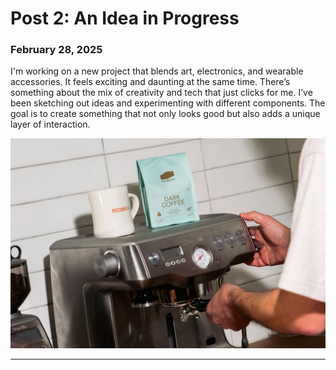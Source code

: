
# Post 2: An Idea in Progress

### February 28, 2025

I'm working on a new project that blends art, electronics, and wearable accessories. It feels exciting and daunting at the same time. There’s something about the mix of creativity and tech that just clicks for me. I’ve been sketching out ideas and experimenting with different components. The goal is to create something that not only looks good but also adds a unique layer of interaction.

![img](/assets/2.jpg)


---
